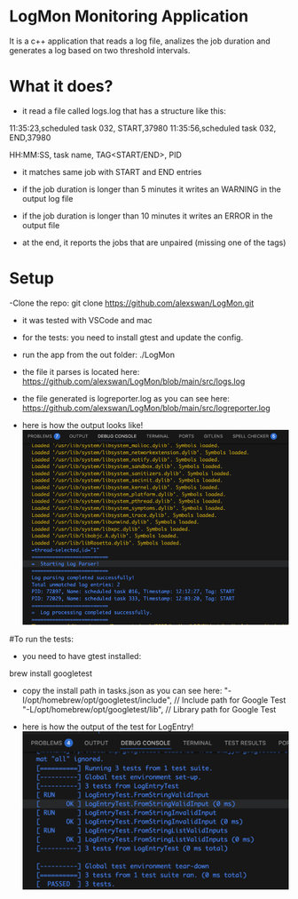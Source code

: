 # LogMon Monitoring Application


It is a c++ application that reads a log file, analizes the job duration and generates a log based on two threshold intervals.

# What it does?
- it read a file called logs.log that has a structure like this:

11:35:23,scheduled task 032, START,37980
11:35:56,scheduled task 032, END,37980

HH:MM:SS, task name, TAG<START/END>, PID

- it matches same job with START and END entries
- if the job duration is longer than 5 minutes it writes an WARNING in the output log file
- if the job duration is longer than 10 minutes it writes an ERROR in the output file

- at the end, it reports the jobs that are unpaired (missing one of the tags)


# Setup
-Clone the repo:
git clone https://github.com/alexswan/LogMon.git

- it was tested with VSCode and mac
- for the tests: you need to install gtest and update the config.

- run the app from the out folder:
    ./LogMon

- the file it parses is located here:
https://github.com/alexswan/LogMon/blob/main/src/logs.log


- the file generated is logreporter.log as you can see here:
https://github.com/alexswan/LogMon/blob/main/src/logreporter.log

- here is how the output looks like!
![alt screenshot](https://github.com/alexswan/LogMon/blob/main/img/Screenshot%202025-08-09%20at%2001.15.11.png)


#To run the tests:
- you need to have gtest installed:

brew install googletest 
- copy the install path in tasks.json as you can see here:
                "-I/opt/homebrew/opt/googletest/include", // Include path for Google Test
                "-L/opt/homebrew/opt/googletest/lib",     // Library path for Google Test

- here is how the output of the test for LogEntry!
![alt screenshot](https://github.com/alexswan/LogMon/blob/main/img/test_logEntry.png)









